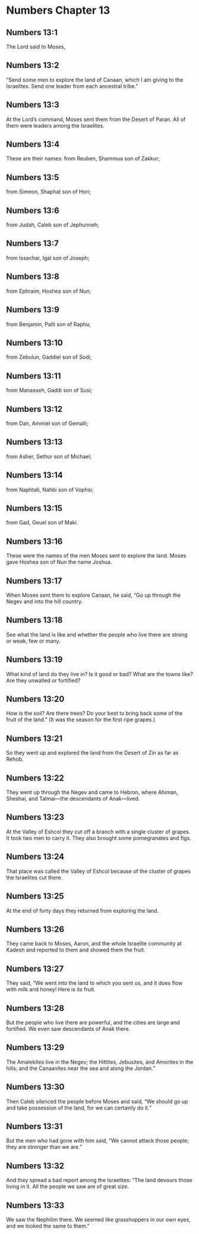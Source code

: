 # Numbers Chapter 13

## Numbers 13:1
The Lord said to Moses,

## Numbers 13:2
“Send some men to explore the land of Canaan, which I am giving to the Israelites. Send one leader from each ancestral tribe.”

## Numbers 13:3
At the Lord’s command, Moses sent them from the Desert of Paran. All of them were leaders among the Israelites.

## Numbers 13:4
These are their names: from Reuben, Shammua son of Zakkur;

## Numbers 13:5
from Simeon, Shaphat son of Hori;

## Numbers 13:6
from Judah, Caleb son of Jephunneh;

## Numbers 13:7
from Issachar, Igal son of Joseph;

## Numbers 13:8
from Ephraim, Hoshea son of Nun;

## Numbers 13:9
from Benjamin, Palti son of Raphu;

## Numbers 13:10
from Zebulun, Gaddiel son of Sodi;

## Numbers 13:11
from Manasseh, Gaddi son of Susi;

## Numbers 13:12
from Dan, Ammiel son of Gemalli;

## Numbers 13:13
from Asher, Sethur son of Michael;

## Numbers 13:14
from Naphtali, Nahbi son of Vophsi;

## Numbers 13:15
from Gad, Geuel son of Maki.

## Numbers 13:16
These were the names of the men Moses sent to explore the land. Moses gave Hoshea son of Nun the name Joshua.

## Numbers 13:17
When Moses sent them to explore Canaan, he said, “Go up through the Negev and into the hill country.

## Numbers 13:18
See what the land is like and whether the people who live there are strong or weak, few or many.

## Numbers 13:19
What kind of land do they live in? Is it good or bad? What are the towns like? Are they unwalled or fortified?

## Numbers 13:20
How is the soil? Are there trees? Do your best to bring back some of the fruit of the land.” (It was the season for the first ripe grapes.)

## Numbers 13:21
So they went up and explored the land from the Desert of Zin as far as Rehob.

## Numbers 13:22
They went up through the Negev and came to Hebron, where Ahiman, Sheshai, and Talmai—the descendants of Anak—lived.

## Numbers 13:23
At the Valley of Eshcol they cut off a branch with a single cluster of grapes. It took two men to carry it. They also brought some pomegranates and figs.

## Numbers 13:24
That place was called the Valley of Eshcol because of the cluster of grapes the Israelites cut there.

## Numbers 13:25
At the end of forty days they returned from exploring the land.

## Numbers 13:26
They came back to Moses, Aaron, and the whole Israelite community at Kadesh and reported to them and showed them the fruit.

## Numbers 13:27
They said, “We went into the land to which you sent us, and it does flow with milk and honey! Here is its fruit.

## Numbers 13:28
But the people who live there are powerful, and the cities are large and fortified. We even saw descendants of Anak there.

## Numbers 13:29
The Amalekites live in the Negev; the Hittites, Jebusites, and Amorites in the hills; and the Canaanites near the sea and along the Jordan.”

## Numbers 13:30
Then Caleb silenced the people before Moses and said, “We should go up and take possession of the land, for we can certainly do it.”

## Numbers 13:31
But the men who had gone with him said, “We cannot attack those people; they are stronger than we are.”

## Numbers 13:32
And they spread a bad report among the Israelites: “The land devours those living in it. All the people we saw are of great size.

## Numbers 13:33
We saw the Nephilim there. We seemed like grasshoppers in our own eyes, and we looked the same to them.”

